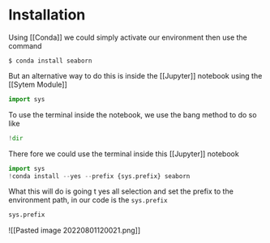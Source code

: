 # Installation
Using [[Conda]] we could simply activate our environment then use the command
```shell
$ conda install seaborn
```

But an alternative way to do this is inside the [[Jupyter]] notebook using the [[Sytem Module]]
```python
import sys
```

To use the terminal inside the notebook, we use the bang method to do so like
```python
!dir
```

There fore we could use the terminal inside this [[Jupyter]] notebook
```python
import sys
!conda install --yes --prefix {sys.prefix} seaborn
```

What this will do is going t yes all selection and set the prefix to the environment path, in our code is the `sys.prefix`
```python
sys.prefix
```
![[Pasted image 20220801120021.png]]
